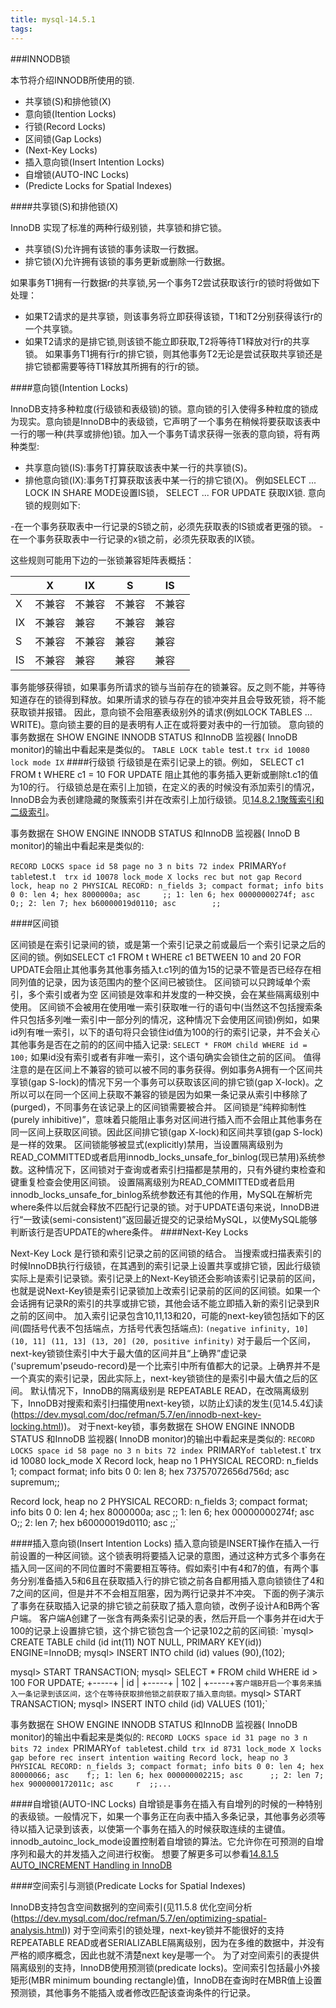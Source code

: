 ```yaml
---
title: mysql-14.5.1
tags:
---
```


###INNODB锁

本节将介绍INNODB所使用的锁.
- 共享锁(S)和排他锁(X)
- 意向锁(Itention Locks)
- 行锁(Record Locks)
- 区间锁(Gap Locks)
- (Next-Key Locks)
- 插入意向锁(Insert Intention Locks)
- 自增锁(AUTO-INC Locks)
- (Predicte Locks for Spatial Indexes) 

####共享锁(S)和排他锁(X)

InnoDB 实现了标准的两种行级别锁，共享锁和排它锁。

- 共享锁(S)允许拥有该锁的事务读取一行数据。
- 排它锁(X)允许拥有该锁的事务更新或删除一行数据。

如果事务T1拥有一行数据r的共享锁,另一个事务T2尝试获取该行r的锁时将做如下处理：
- 如果T2请求的是共享锁，则该事务将立即获得该锁，T1和T2分别获得该行r的一个共享锁。
- 如果T2请求的是排它锁,则该锁不能立即获取,T2将等待T1释放对行r的共享锁。
如果事务T1拥有行r的排它锁，则其他事务T2无论是尝试获取共享锁还是排它锁都需要等待T1释放其所拥有的行r的锁。

####意向锁(Intention Locks)

InnoDB支持多种粒度(行级锁和表级锁)的锁。意向锁的引入使得多种粒度的锁成为现实。意向锁是InnoDB中的表级锁，它声明了一个事务在稍候将要获取该表中一行的哪一种(共享或排他)锁。加入一个事务T请求获得一张表的意向锁，将有两种类型:

- 共享意向锁(IS):事务T打算获取该表中某一行的共享锁(S)。
- 排他意向锁(IX):事务T打算获取该表中某一行的排它锁(X)。
例如SELECT ... LOCK IN SHARE MODE设置IS锁， SELECT ... FOR UPDATE 获取IX锁.
意向锁的规则如下:

-在一个事务获取表中一行记录的S锁之前，必须先获取表的IS锁或者更强的锁。
-在一个事务获取表中一行记录的x锁之前，必须先获取表的IX锁。

这些规则可能用下边的一张锁兼容矩阵表概括：

||X|IX|S|IS|
|-------|-------|-------|-------|-------|
|X|不兼容|不兼容|不兼容|不兼容|
|IX|不兼容|兼容|不兼容|兼容|
|S|不兼容|不兼容|兼容|兼容|
|IS|不兼容|兼容|兼容|兼容|

事务能够获得锁，如果事务所请求的锁与当前存在的锁兼容。反之则不能，并等待知道存在的锁得到释放。如果所请求的锁与存在的锁冲突并且会导致死锁，将不能获取锁并报错。
因此，意向锁不会阻塞表级别外的请求(例如LOCK TABLES ... WRITE)。意向锁主要的目的是表明有人正在或将要对表中的一行加锁。
意向锁的事务数据在 SHOW ENGINE INNODB STATUS 和InnoDB 监视器( InnoDB monitor)的输出中看起来是类似的。
`TABLE LOCK table `test`.`t` trx id 10080 lock mode IX`
####行级锁
行级锁是在索引记录上的锁。例如， SELECT c1 FROM t WHERE c1 = 10 FOR UPDATE 阻止其他的事务插入更新或删除t.c1的值为10的行。
行级锁总是在索引上加锁，在定义的表的时候没有添加索引的情况，InnoDB会为表创建隐藏的聚簇索引并在改索引上加行级锁。见[14.8.2.1聚簇索引和二级索引](https://dev.mysql.com/doc/refman/5.7/en/innodb-index-types.html)。

事务数据在 SHOW ENGINE INNODB STATUS 和InnoDB 监视器( InnoD    B monitor)的输出中看起来是类似的:

`RECORD LOCKS space id 58 page no 3 n bits 72 index `PRIMARY` of table `test`.`t` 
trx id 10078 lock_mode X locks rec but not gap
Record lock, heap no 2 PHYSICAL RECORD: n_fields 3; compact format; info bits 0
 0: len 4; hex 8000000a; asc     ;;
 1: len 6; hex 00000000274f; asc    O;;
 2: len 7; hex b60000019d0110; asc        ;;`

####区间锁

区间锁是在索引记录间的锁，或是第一个索引记录之前或最后一个索引记录之后的区间的锁。例如SELECT c1 FROM t WHERE c1 BETWEEN 10 and 20 FOR UPDATE会阻止其他事务其他事务插入t.c1列的值为15的记录不管是否已经存在相同列值的记录，因为该范围内的整个区间已被锁住。
区间锁可以只跨域单个索引，多个索引或者为空
区间锁是效率和并发度的一种交换，会在某些隔离级别中使用。
区间锁不会被用在使用唯一索引获取唯一行的语句中(当然这不包括搜索条件只包括多列唯一索引中一部分列的情况，这种情况下会使用区间锁)例如，如果id列有唯一索引，以下的语句将只会锁住id值为100的行的索引记录，并不会关心其他事务是否在之前的的区间中插入记录:
`SELECT * FROM child WHERE id = 100;`
如果id没有索引或者有非唯一索引，这个语句确实会锁住之前的区间。
值得注意的是在区间上不兼容的锁可以被不同的事务获得。例如事务A拥有一个区间共享锁(gap S-lock)的情况下另一个事务可以获取该区间的排它锁(gap X-lock)。之所以可以在同一个区间上获取不兼容的锁是因为如果一条记录从索引中移除了(purged)，不同事务在该记录上的区间锁需要被合并。
区间锁是“纯粹抑制性(purely inhibitive)”，意味着只能阻止事务对区间进行插入而不会阻止其他事务在同一区间上获取区间锁。因此区间排它锁(gap X-lock)和区间共享锁(gap S-lock)是一样的效果。
区间锁能够被显式(explicitly)禁用，当设置隔离级别为READ_COMMITTED或者启用innodb_locks_unsafe_for_binlog(现已禁用)系统参数。这种情况下，区间锁对于查询或者索引扫描都是禁用的，只有外键约束检查和键重复检查会使用区间锁。
设置隔离级别为READ_COMMITTED或者启用innodb_locks_unsafe_for_binlog系统参数还有其他的作用，MySQL在解析完where条件以后就会释放不匹配行记录的锁。对于UPDATE语句来说，InnoDB进行“一致读(semi-consistent)”返回最近提交的记录给MySQL，以使MySQL能够判断该行是否UPDATE的where条件。
####Next-Key Locks

Next-Key Lock 是行锁和索引记录之前的区间锁的结合。
当搜索或扫描表索引的时候InnoDB执行行级锁，在其遇到的索引记录上设置共享或排它锁，因此行级锁实际上是索引记录锁。索引记录上的Next-Key锁还会影响该索引记录前的区间，也就是说Next-Key锁是索引记录锁加上改索引记录前的区间的区间锁。如果一个会话拥有记录R的索引的共享或排它锁，其他会话不能立即插入新的索引记录到R之前的区间中。
加入索引记录包含10,11,13和20，可能的next-key锁包括如下的区间(圆括号代表不包括端点，方括号代表包括端点):
`(negative infinity, 10]
(10, 11]
(11, 13]
(13, 20]
(20, positive infinity)`
对于最后一个区间，next-key锁锁住索引中大于最大值的区间并且“上确界”虚记录('supremum'pseudo-record)是一个比索引中所有值都大的记录。上确界并不是一个真实的索引记录，因此实际上，next-key锁锁住的是索引中最大值之后的区间。
默认情况下，InnoDB的隔离级别是 REPEATABLE READ，在改隔离级别下，InnoDB对搜索和索引扫描使用next-key锁，以防止幻读的发生(见14.5.4幻读(https://dev.mysql.com/doc/refman/5.7/en/innodb-next-key-locking.html))。
对于next-key锁，事务数据在 SHOW ENGINE INNODB STATUS 和InnoDB 监视器( InnoDB monitor)的输出中看起来是类似的:
`RECORD LOCKS space id 58 page no 3 n bits 72 index `PRIMARY` of table `test`.`t` 
trx id 10080 lock_mode X
Record lock, heap no 1 PHYSICAL RECORD: n_fields 1; compact format; info bits 0
 0: len 8; hex 73757072656d756d; asc supremum;;

Record lock, heap no 2 PHYSICAL RECORD: n_fields 3; compact format; info bits 0
 0: len 4; hex 8000000a; asc     ;;
 1: len 6; hex 00000000274f; asc     O;;
 2: len 7; hex b60000019d0110; asc        ;;`

####插入意向锁(Insert Intention Locks)
插入意向锁是INSERT操作在插入一行前设置的一种区间锁。这个锁表明将要插入记录的意图，通过这种方式多个事务在插入同一区间的不同位置时不需要相互等待。假如索引中有4和7的值，有两个事务分别准备插入5和6且在获取插入行的排它锁之前各自都用插入意向锁锁住了4和7之间的区间，但是并不不会相互阻塞，因为两行记录并不冲突。
下面的例子演示了事务在获取插入记录的排它锁之前获取了插入意向锁，改例子设计A和B两个客户端。
客户端A创建了一张含有两条索引记录的表，然后开启一个事务并在id大于100的记录上设置排它锁，这个排它锁包含一个记录102之前的区间锁:
`mysql> CREATE TABLE child (id int(11) NOT NULL, PRIMARY KEY(id)) ENGINE=InnoDB;
mysql> INSERT INTO child (id) values (90),(102);

mysql> START TRANSACTION;
mysql> SELECT * FROM child WHERE id > 100 FOR UPDATE;
+-----+
| id  |
+-----+
| 102 |
+-----+`
客户端B开启一个事务来插入一条记录到该区间，这个在等待获取排他锁之前获取了插入意向锁。
`mysql> START TRANSACTION;
mysql> INSERT INTO child (id) VALUES (101);`

事务数据在 SHOW ENGINE INNODB STATUS 和InnoDB 监视器( InnoDB monitor)的输出中看起来是类似的:
`RECORD LOCKS space id 31 page no 3 n bits 72 index `PRIMARY` of table `test`.`child`
trx id 8731 lock_mode X locks gap before rec insert intention waiting
Record lock, heap no 3 PHYSICAL RECORD: n_fields 3; compact format; info bits 0
 0: len 4; hex 80000066; asc    f;;
 1: len 6; hex 000000002215; asc      ;;
 2: len 7; hex 9000000172011c; asc     r  ;;...`

####自增锁(AUTO-INC Locks)
自增锁是事务在插入有自增列的时候的一种特别的表级锁。一般情况下，如果一个事务正在向表中插入多条记录，其他事务必须等待以插入记录到该表，以使第一个事务在插入的时候获取连续的主键值。
innodb_autoinc_lock_mode设置控制着自增锁的算法。它允许你在可预测的自增序列和最大的并发插入之间进行权衡。
想要了解更多可以参看[14.8.1.5 AUTO_INCREMENT Handling in InnoDB](https://dev.mysql.com/doc/refman/5.7/en/innodb-auto-increment-handling.html) 

####空间索引与测锁(Predicate Locks for Spatial Indexes)

InnoDB支持包含空间数据列的空间索引(见11.5.8 优化空间分析(https://dev.mysql.com/doc/refman/5.7/en/optimizing-spatial-analysis.html))
对于空间索引的锁处理，next-key锁并不能很好的支持REPEATABLE READ或者SERIALIZABLE隔离级别，因为在多维的数据中，并没有严格的顺序概念，因此也就不清楚next key是哪一个。
为了对空间索引的表提供隔离级别的支持，InnoDB使用预测锁(predicate locks)。空间索引包括最小外接矩形(MBR minimum bounding rectangle)值，InnoDB在查询时在MBR值上设置预测锁，其他事务不能插入或者修改匹配该查询条件的行记录。

